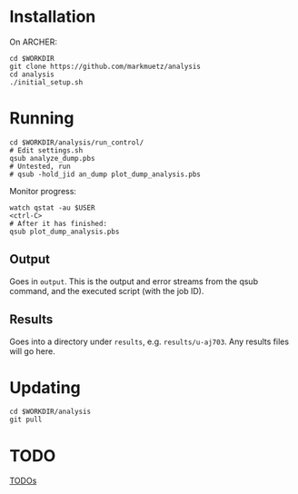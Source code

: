 Installation
============

On ARCHER:

    cd $WORKDIR
    git clone https://github.com/markmuetz/analysis
    cd analysis
    ./initial_setup.sh
    
Running
=======

    cd $WORKDIR/analysis/run_control/
    # Edit settings.sh
    qsub analyze_dump.pbs
    # Untested, run
    # qsub -hold_jid an_dump plot_dump_analysis.pbs
    
Monitor progress:

    watch qstat -au $USER
    <ctrl-C>
    # After it has finished:
    qsub plot_dump_analysis.pbs
    
Output
------

Goes in `output`. This is the output and error streams from the qsub command, and the executed script (with the job ID).

Results
-------

Goes into a directory under `results`, e.g. `results/u-aj703`. Any results files will go here.

Updating
========

    cd $WORKDIR/analysis
    git pull
    

TODO
====

[TODOs](docs/todo.md)
